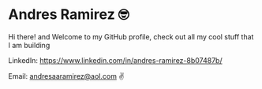 # Andres Ramirez 🤓

Hi there! and Welcome to my GitHub profile, check out all my cool stuff that I am building

LinkedIn: https://www.linkedin.com/in/andres-ramirez-8b07487b/

Email: andresaaramirez@aol.com
✌ 
